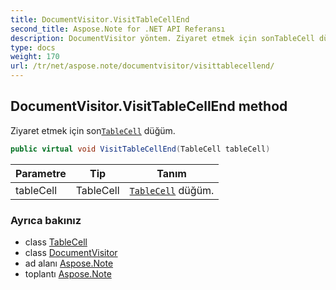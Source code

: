 ```yaml
---
title: DocumentVisitor.VisitTableCellEnd
second_title: Aspose.Note for .NET API Referansı
description: DocumentVisitor yöntem. Ziyaret etmek için sonTableCell düğüm.
type: docs
weight: 170
url: /tr/net/aspose.note/documentvisitor/visittablecellend/
---
```

## DocumentVisitor.VisitTableCellEnd method

Ziyaret etmek için son[`TableCell`](../../tablecell/) düğüm.

```csharp
public virtual void VisitTableCellEnd(TableCell tableCell)
```

| Parametre | Tip | Tanım |
| --- | --- | --- |
| tableCell | TableCell | [`TableCell`](../../tablecell/) düğüm. |

### Ayrıca bakınız

* class [TableCell](../../tablecell/)
* class [DocumentVisitor](../)
* ad alanı [Aspose.Note](../../documentvisitor/)
* toplantı [Aspose.Note](../../../)


